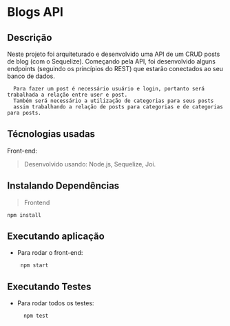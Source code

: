 
# Blogs API

## Descrição
Neste projeto foi arquiteturado e desenvolvido uma API de um CRUD posts de blog (com o Sequelize). Começando pela API, foi desenvolvido alguns endpoints (seguindo os princípios do REST) que estarão conectados ao seu banco de dados.

```
  Para fazer um post é necessário usuário e login, portanto será trabalhada a relação entre user e post. 
  Também será necessário a utilização de categorias para seus posts 
  assim trabalhando a relação de posts para categorias e de categorias para posts.
```

## Técnologias usadas

Front-end:
> Desenvolvido usando: Node.js, Sequelize, Joi.

## Instalando Dependências

> Frontend
```
npm install
``` 
## Executando aplicação

* Para rodar o front-end:

  ```
   npm start
  ```

## Executando Testes

* Para rodar todos os testes:

  ```
    npm test
  ```
